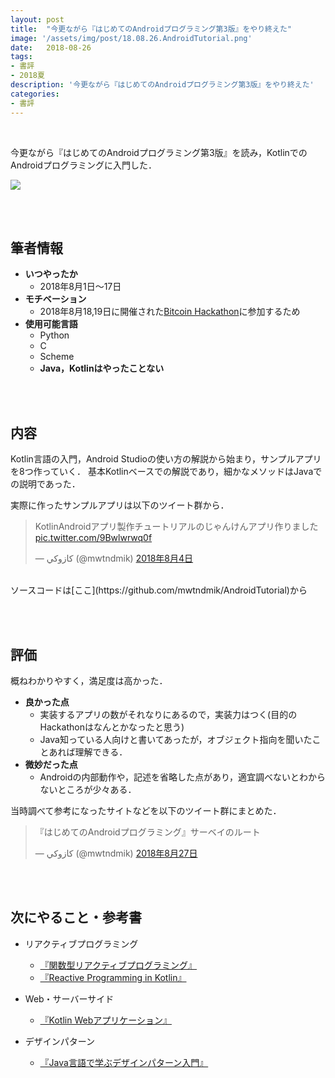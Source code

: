 ```yaml
---
layout: post
title:  "今更ながら『はじめてのAndroidプログラミング第3版』をやり終えた"
image: '/assets/img/post/18.08.26.AndroidTutorial.png'
date:   2018-08-26
tags:
- 書評
- 2018夏
description: '今更ながら『はじめてのAndroidプログラミング第3版』をやり終えた'
categories:
- 書評
---
```

<br />

今更ながら『はじめてのAndroidプログラミング第3版』を読み，KotlinでのAndroidプログラミングに入門した．

![](https://farm2.staticflickr.com/1896/42510170200_1b9e868b79_c.jpg)

<br /><br />
## 筆者情報
- **いつやったか**
  - 2018年8月1日〜17日
- **モチベーション**
  - 2018年8月18,19日に開催された[Bitcoin Hackathon](https://connpass.com/event/95971/)に参加するため
- **使用可能言語**
  - Python
  - C
  - Scheme
  - **Java，Kotlinはやったことない**

<br /><br />
## 内容
Kotlin言語の入門，Android Studioの使い方の解説から始まり，サンプルアプリを8つ作っていく．
基本Kotlinベースでの解説であり，細かなメソッドはJavaでの説明であった．

実際に作ったサンプルアプリは以下のツイート群から．
<blockquote class="twitter-tweet" data-lang="ja"><p lang="ja" dir="ltr">KotlinAndroidアプリ製作チュートリアルのじゃんけんアプリ作りました <a href="https://t.co/9Bwlwrwq0f">pic.twitter.com/9Bwlwrwq0f</a></p>&mdash; كازوكي (@mwtndmik) <a href="https://twitter.com/mwtndmik/status/1025556906012635138?ref_src=twsrc%5Etfw">2018年8月4日</a></blockquote> <script async src="https://platform.twitter.com/widgets.js" charset="utf-8"></script>

<br />
ソースコードは[ここ](https://github.com/mwtndmik/AndroidTutorial)から

<br /><br />
## 評価
概ねわかりやすく，満足度は高かった．
- **良かった点**
  - 実装するアプリの数がそれなりにあるので，実装力はつく(目的のHackathonはなんとかなったと思う)
  - Java知っている人向けと書いてあったが，オブジェクト指向を聞いたことあれば理解できる．
- **微妙だった点**
  - Androidの内部動作や，記述を省略した点があり，適宜調べないとわからないところが少々ある．

当時調べて参考になったサイトなどを以下のツイート群にまとめた．

<blockquote class="twitter-tweet" data-lang="ja"><p lang="ja" dir="ltr">『はじめてのAndroidプログラミング』サーベイのルート</p>&mdash; كازوكي (@mwtndmik) <a href="https://twitter.com/mwtndmik/status/1034118458357608448?ref_src=twsrc%5Etfw">2018年8月27日</a></blockquote> <script async src="https://platform.twitter.com/widgets.js" charset="utf-8"></script>


<br /><br />
## 次にやること・参考書
- リアクティブプログラミング
  - [『関数型リアクティブプログラミング』](https://www.shoeisha.co.jp/book/detail/9784798145563)
  - [『Reactive Programming in Kotlin』](https://www.packtpub.com/application-development/reactive-programming-kotlin)
- Web・サーバーサイド
  - [『Kotlin Webアプリケーション』](http://www.ric.co.jp/book/contents/book_1066.html)

- デザインパターン
  - [『Java言語で学ぶデザインパターン入門』](http://www.hyuki.com/dp/)
